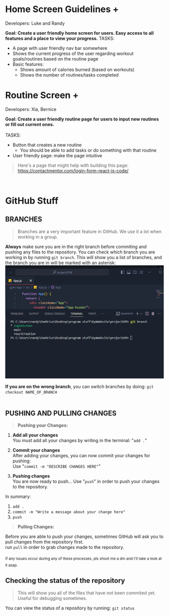 # Home Screen Guidelines +
Developers: Luke and Randy

**Goal: Create a user friendly home screen for users. Easy access to all features and a place to view your progress.**
TASKS: <br>
* A page with user friendly nav bar somewhere
* Shows the current progress of the user regarding workout goals/routines based on the routine page
* Basic features:
  * Shows amount of calories burned (based on workouts)
  * Shows the number of routines/tasks completed
# Routine Screen +
Developers: Xia, Bernice

**Goal: Create a user friendly routine page for users to input new routines or fill out current ones.** <br>
<br> TASKS:
* Button that creates a new routine
  * You should be able to add tasks or do something with that routine
* User friendly page: make the page intuitive

> Here's a page that might help with building this page: https://contactmentor.com/login-form-react-js-code/

<br>

# GitHub Stuff

## BRANCHES
> Branches are a very important feature in GitHub. We use it a lot when working in a group.

**Always** make sure you are in the right branch before commiting and pushing any files to the repository. You can check which branch you are working in by running `git branch`. This will show you a list of branches, and the branch you are in will be marked with an asterisk:
![Screenshot of a comment on a GitHub issue showing an image, added in the Markdown, of an Octocat smiling and raising a tentacle.](https://github.com/iamRandy/projectGYM/blob/homeScreen/branches.jpg)

**If you are on the wrong branch**, you can switch branches by doing: `git checkout NAME_OF_BRANCH`
<br>
<br>
## PUSHING AND PULLING CHANGES
> **Pushing your Changes:**
1. **Add all your changes**<br>
You must add all your changes by writing in the terminal: "`add .`"

2. **Commit your changes**<br>
After adding your changes, you can now commit your changes for pushing:
<br>Use "`commit -m "DESCRIBE CHANGES HERE"`"

3. **Pushing changes**<br>
You are now ready to push... Use "`push`" in order to push your changes to the repository.

In summary: <br>
1. `add .` <br>
2. `commit -m "Write a message about your change here"`<br>
3. `push`

> **Pulling Changes:** <br>

Before you are able to push your changes, sometimes GitHub will ask you to pull changes from the repository first. 
<br> run `pull` in order to grab changes made to the repository.

<sub> If any issues occur during any of these processes, pls shoot me a dm and I'll take a look at it asap. </sub>

## Checking the status of the repository
> This will show you all of the files that have not been commited yet. Useful for debugging sometimes.
> 
You can view the status of a repository by running: `git status`
